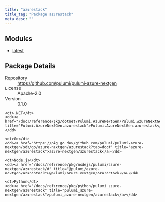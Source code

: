 ```yaml
---
title: "azurestack"
title_tag: "Package azurestack"
meta_desc: ""
---
```


<!-- WARNING: this file was generated by Pulumi Docs Generator. -->
<!-- Do not edit by hand unless you're certain you know what you are doing! -->



<h2 id="modules">Modules</h2>
<ul class="api">
    <li><a href="latest/" title="latest"><span class="symbol module"></span>latest</a></li>
</ul>

<h2 id="package-details">Package Details</h2>
<dl class="package-details">
	<dt>Repository</dt>
	<dd><a href="https://github.com/pulumi/pulumi-azure-nextgen">https://github.com/pulumi/pulumi-azure-nextgen</a></dd>
	<dt>License</dt>
	<dd>Apache-2.0</dd>
	<dt>Version</dt>
	<dd>0.1.0</dd>
</dl>



<dl class="tabular">

    <dt>.NET</dt>
    <dd><a href="/docs/reference/pkg/dotnet/Pulumi.AzureNextGen/Pulumi.AzureNextGen.azurestack.html" title="Pulumi.AzureNextGen.azurestack">Pulumi.AzureNextGen.azurestack</a></dd>

    <dt>Go</dt>
    <dd><a href="https://pkg.go.dev/github.com/pulumi/pulumi-azure-nextgen/sdk/go/azure-nextgen/azurestack?tab=doc#" title="azure-nextgen/azurestack">azure-nextgen/azurestack</a></dd>

    <dt>Node.js</dt>
    <dd><a href="/docs/reference/pkg/nodejs/pulumi/azure-nextgen/azurestack/#" title="@pulumi/azure-nextgen/azurestack">@pulumi/azure-nextgen/azurestack</a></dd>

    <dt>Python</dt>
    <dd><a href="/docs/reference/pkg/python/pulumi_azure-nextgen/azurestack" title="pulumi_azure-nextgen/azurestack">pulumi_azure-nextgen/azurestack</a></dd>

</dl>

